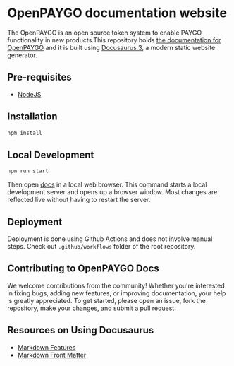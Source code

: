 # OpenPAYGO documentation website

The OpenPAYGO is an open source token system to enable PAYGO functionality in new products.This repository holds [the documentation for OpenPAYGO](https://enaccess.github.io/OpenPAYGO-docs/) and it is built using [Docusaurus 3](https://docusaurus.io/), a modern static website generator.


## Pre-requisites

- [NodeJS](https://nodejs.org/en)

## Installation

```sh
npm install
```

## Local Development

```sh
npm run start
```

Then open [docs](http://localhost:3000/OpenPAYGO-docs/) in a local web browser.
This command starts a local development server and opens up a browser window. Most changes are reflected live without having to restart the server.

## Deployment

Deployment is done using Github Actions and does not involve manual steps.
Check out `.github/workflows` folder of the root repository.

## Contributing to OpenPAYGO Docs

We welcome contributions from the community! Whether you're interested in fixing bugs, adding new features, or improving documentation, your help is greatly appreciated. To get started, please open an issue, fork the repository, make your changes, and submit a pull request. 

## Resources on Using Docusaurus

- [Markdown Features](https://docusaurus.io/docs/markdown-features)
- [Markdown Front Matter](https://docusaurus.io/docs/api/plugins/@docusaurus/plugin-content-docs#markdown-front-matter)

